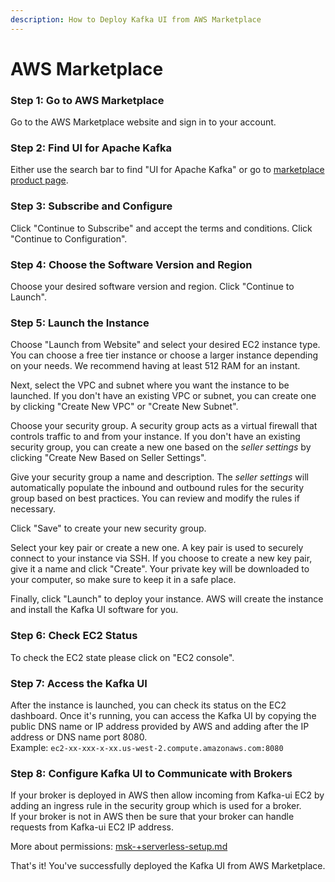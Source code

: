 ```yaml
---
description: How to Deploy Kafka UI from AWS Marketplace
---
```


# AWS Marketplace

### Step 1: Go to AWS Marketplace

Go to the AWS Marketplace website and sign in to your account.

### Step 2: Find UI for Apache Kafka

Either use the search bar to find "UI for Apache Kafka" or go to [marketplace product page](https://aws.amazon.com/marketplace/pp/prodview-ogtt5hfhzkq6a).

### Step 3: Subscribe and Configure

Click "Continue to Subscribe" and accept the terms and conditions. Click "Continue to Configuration".

### Step 4: Choose the Software Version and Region

Choose your desired software version and region. Click "Continue to Launch".

### Step 5: Launch the Instance

Choose "Launch from Website" and select your desired EC2 instance type. You can choose a free tier instance or choose a larger instance depending on your needs. We recommend having at least 512 RAM for an instant.

Next, select the VPC and subnet where you want the instance to be launched. If you don't have an existing VPC or subnet, you can create one by clicking "Create New VPC" or "Create New Subnet".

Choose your security group. A security group acts as a virtual firewall that controls traffic to and from your instance. If you don't have an existing security group, you can create a new one based on the _seller settings_ by clicking "Create New Based on Seller Settings".

Give your security group a name and description. The _seller settings_ will automatically populate the inbound and outbound rules for the security group based on best practices. You can review and modify the rules if necessary.

Click "Save" to create your new security group.

Select your key pair or create a new one. A key pair is used to securely connect to your instance via SSH. If you choose to create a new key pair, give it a name and click "Create". Your private key will be downloaded to your computer, so make sure to keep it in a safe place.

Finally, click "Launch" to deploy your instance. AWS will create the instance and install the Kafka UI software for you.

### Step 6: Check EC2 Status

To check the EC2 state please click on "EC2 console".

### Step 7: Access the Kafka UI

After the instance is launched, you can check its status on the EC2 dashboard. Once it's running, you can access the Kafka UI by copying the public DNS name or IP address provided by AWS and adding after the IP address or DNS name port 8080.\
Example: `ec2-xx-xxx-x-xx.us-west-2.compute.amazonaws.com:8080`

### Step 8: Configure Kafka UI to Communicate with Brokers

If your broker is deployed in AWS then allow incoming from Kafka-ui EC2 by adding an ingress rule in the security group which is used for a broker.\
If your broker is not in AWS then be sure that your broker can handle requests from Kafka-ui EC2 IP address.

More about permissions: [msk-+serverless-setup.md](prerequisites/permissions/msk-+serverless-setup.md "mention")

That's it! You've successfully deployed the Kafka UI from AWS Marketplace.
